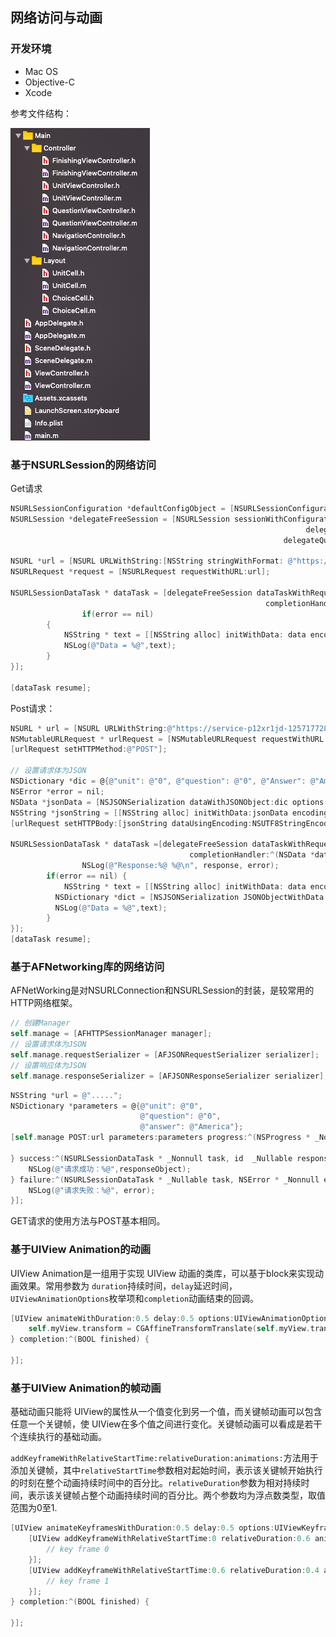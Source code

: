 ## 网络访问与动画

###  开发环境

* Mac OS
* Objective-C
* Xcode

参考文件结构：

![files](./img/files.png)



### 基于NSURLSession的网络访问

Get请求

```objective-c
NSURLSessionConfiguration *defaultConfigObject = [NSURLSessionConfiguration defaultSessionConfiguration];
NSURLSession *delegateFreeSession = [NSURLSession sessionWithConfiguration: defaultConfigObject
                                                                  delegate: self
                                                             delegateQueue: [NSOperationQueue mainQueue]];

NSURL *url = [NSURL URLWithString:[NSString stringWithFormat: @"https://service-p12xr1jd-1257177282.ap-beijing.apigateway.myqcloud.com/release/HW5_api?unit=%lu", self.currentUnit]];
NSURLRequest *request = [NSURLRequest requestWithURL:url];

NSURLSessionDataTask * dataTask = [delegateFreeSession dataTaskWithRequest:request
                                                         completionHandler:^(NSData *data, NSURLResponse *response, NSError *error) {
				if(error == nil)
        {
            NSString * text = [[NSString alloc] initWithData: data encoding: NSUTF8StringEncoding];
            NSLog(@"Data = %@",text);
        }
}];
    
[dataTask resume];
```

Post请求：

```objective-c
NSURL * url = [NSURL URLWithString:@"https://service-p12xr1jd-1257177282.ap-beijing.apigateway.myqcloud.com/release/HW5_api"];
NSMutableURLRequest * urlRequest = [NSMutableURLRequest requestWithURL:url];
[urlRequest setHTTPMethod:@"POST"];

// 设置请求体为JSON
NSDictionary *dic = @{@"unit": @"0", @"question": @"0", @"Answer": @"America"};
NSError *error = nil;
NSData *jsonData = [NSJSONSerialization dataWithJSONObject:dic options:NSJSONWritingPrettyPrinted error:&error];
NSString *jsonString = [[NSString alloc] initWithData:jsonData encoding:NSUTF8StringEncoding];
[urlRequest setHTTPBody:[jsonString dataUsingEncoding:NSUTF8StringEncoding]];

NSURLSessionDataTask * dataTask =[delegateFreeSession dataTaskWithRequest:urlRequest
                                        completionHandler:^(NSData *data, NSURLResponse *response, NSError *error) {
				NSLog(@"Response:%@ %@\n", response, error);
        if(error == nil) {
        	NSString * text = [[NSString alloc] initWithData: data encoding: NSUTF8StringEncoding];
          NSDictionary *dict = [NSJSONSerialization JSONObjectWithData:data options:0 error:nil];
          NSLog(@"Data = %@",text);
        }
}];
[dataTask resume];
```



### 基于AFNetworking库的网络访问

AFNetWorking是对NSURLConnection和NSURLSession的封装，是较常用的HTTP网络框架。

```objective-c
// 创建Manager
self.manage = [AFHTTPSessionManager manager];
// 设置请求体为JSON
self.manage.requestSerializer = [AFJSONRequestSerializer serializer];
// 设置响应体为JSON
self.manage.responseSerializer = [AFJSONResponseSerializer serializer];
```

```objective-c
NSString *url = @".....";
NSDictionary *parameters = @{@"unit": @"0",
                             @"question": @"0",
                             @"answer": @"America"};
[self.manage POST:url parameters:parameters progress:^(NSProgress * _Nonnull uploadProgress) {

} success:^(NSURLSessionDataTask * _Nonnull task, id  _Nullable responseObject) {
    NSLog(@"请求成功：%@",responseObject);
} failure:^(NSURLSessionDataTask * _Nullable task, NSError * _Nonnull error) {
    NSLog(@"请求失败：%@", error);
}];
```

GET请求的使用方法与POST基本相同。



### 基于UIView Animation的动画

UIView Animation是一组用于实现 UIView 动画的类库，可以基于block来实现动画效果。常用参数为 `duration`持续时间，`delay`延迟时间，`UIViewAnimationOptions`枚举项和`completion`动画结束的回调。

```objective-c
[UIView animateWithDuration:0.5 delay:0.5 options:UIViewAnimationOptionBeginFromCurrentState animations:^ {
	self.myView.transform = CGAffineTransformTranslate(self.myView.transform, 0, 100);
} completion:^(BOOL finished) {
                
}];
```



### 基于UIView Animation的帧动画

基础动画只能将 UIView的属性从一个值变化到另一个值，而关键帧动画可以包含任意一个关键帧，使 UIView在多个值之间进行变化。关键帧动画可以看成是若干个连续执行的基础动画。

`addKeyframeWithRelativeStartTime:relativeDuration:animations:`方法用于添加关键帧，其中`relativeStartTime`参数相对起始时间，表示该关键帧开始执行的时刻在整个动画持续时间中的百分比。`relativeDuration`参数为相对持续时间，表示该关键帧占整个动画持续时间的百分比。两个参数均为浮点数类型，取值范围为0至1.

```objective-c
[UIView animateKeyframesWithDuration:0.5 delay:0.5 options:UIViewKeyframeAnimationOptionCalculationModeLinear animations:^{
	[UIView addKeyframeWithRelativeStartTime:0 relativeDuration:0.6 animations: ^{
		// key frame 0
	}];
	[UIView addKeyframeWithRelativeStartTime:0.6 relativeDuration:0.4 animations: ^{
		// key frame 1
	}];
} completion:^(BOOL finished) {
            
}];
```